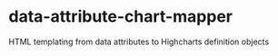 # data-attribute-chart-mapper
HTML templating from data attributes to Highcharts definition objects
